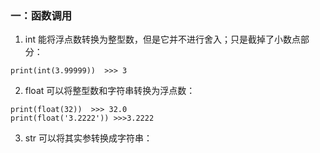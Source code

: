 ### 一：函数调用

1. int 能将浮点数转换为整型数，但是它并不进行舍入；只是截掉了小数点部分：

```
print(int(3.99999))  >>> 3
```

2. float 可以将整型数和字符串转换为浮点数：

```
print(float(32))  >>> 32.0
print(float('3.2222')) >>>3.2222
```

3. str 可以将其实参转换成字符串：
